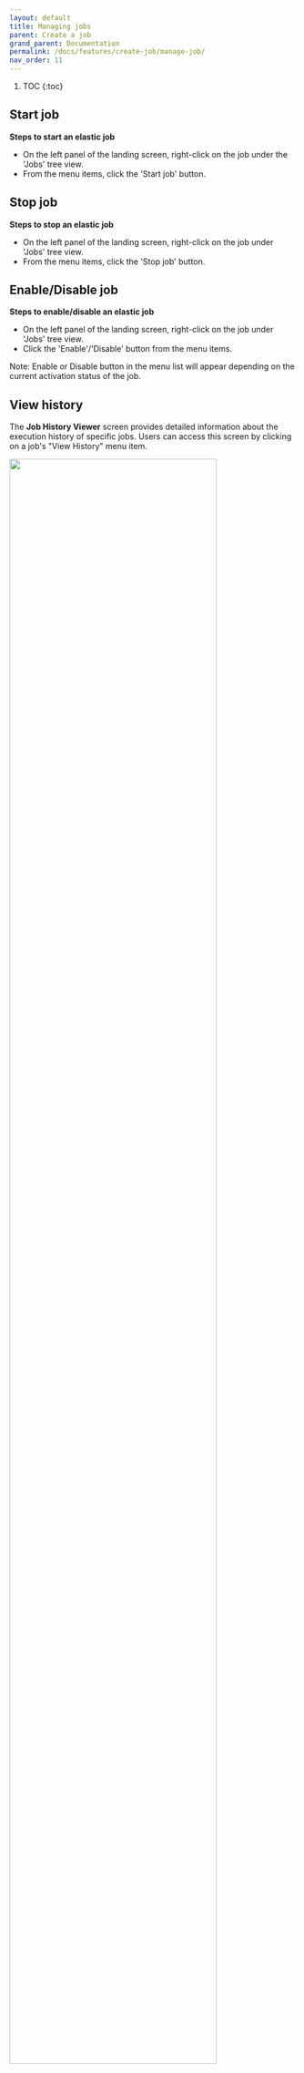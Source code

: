 ```yaml
---
layout: default
title: Managing jobs
parent: Create a job
grand_parent: Documentation
permalink: /docs/features/create-job/manage-job/
nav_order: 11
---
```

1. TOC
{:toc}

## Start job
 **Steps to start an elastic job**
   - On the left panel of the landing screen, right-click on the job under the 'Jobs' tree view.
   - From the menu items, click the 'Start job' button.

## Stop job
 **Steps to stop an elastic job**
   - On the left panel of the landing screen, right-click on the job under 'Jobs' tree view.
   - From the menu items, click the 'Stop job' button.

## Enable/Disable job
 **Steps to enable/disable an elastic job**
   - On the left panel of the landing screen, right-click on the job under 'Jobs' tree view.
   - Click the 'Enable'/'Disable' button from the menu items. 

Note: Enable or Disable button in the menu list will appear depending on the current activation status of the job.

## View history
The **Job History Viewer** screen provides detailed information about the execution history of specific jobs. Users can access this screen by clicking on a job's "View History" menu item.

   <img src="../../../../media/job-history-screen.png"  style="width:85%; height:85%">

### Features and Information Displayed:
{: .no_toc }
1. **Job List:**
   - Displays a list of jobs with their names, creation times, start times, end times, lifecycle statuses, and messages.
   - Users can select a job to view its specific steps and details.

2. **Step Details:**
   - Upon selecting a job, users are presented with the steps associated with that job.
   - Information includes step name, start time, end time, lifecycle status, target type, and target server name.

3. **Execution Message:**
   - At the bottom of the screen is a message displaying the success or failure status of the step execution along with additional details.

### Navigation:
{: .no_toc }
Users can navigate through different jobs and their steps to monitor and analyze their execution histories.

For further assistance, click on the ‘Help’ icon at the top-right corner of the dialog box.
